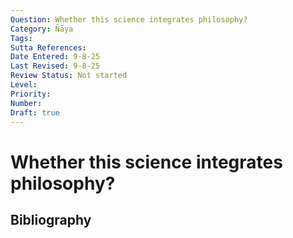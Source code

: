 ```yaml
---
Question: Whether this science integrates philosophy?
Category: Ñāya
Tags: 
Sutta References: 
Date Entered: 9-8-25
Last Revised: 9-8-25
Review Status: Not started
Level: 
Priority: 
Number: 
Draft: true
---
```


# Whether this science integrates philosophy?

## Bibliography

<!-- 

Notes:



-->